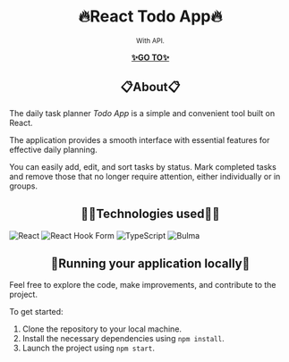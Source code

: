 <h1 align="center">🔥React Todo App🔥</h1>

<p align="center">
    <sup>With API.</sup>
</p>

<p align="center">
  <a href="https://orpheus29.github.io/react_todo-app-with-api/">
    <strong>✨GO TO✨</strong>
  </a>
</p>

<h2 align="center">📋About📋</h2>

The daily task planner *Todo App* is a simple and convenient tool built on React.

The application provides a smooth interface with essential features for effective daily planning.

You can easily add, edit, and sort tasks by status. Mark completed tasks and remove those that no longer require attention, either individually or in groups.

<h2 align="center">🧙‍♂️Technologies used🧙‍♂️</h2>

![React](https://img.shields.io/badge/react-%2320232a.svg?style=for-the-badge&logo=react&logoColor=%2361DAFB) ![React Hook Form](https://img.shields.io/badge/React%20Hook%20Form-%23EC5990.svg?style=for-the-badge&logo=reacthookform&logoColor=white) ![TypeScript](https://img.shields.io/badge/typescript-%23007ACC.svg?style=for-the-badge&logo=typescript&logoColor=white) ![Bulma](https://img.shields.io/badge/Bulma-00D1B2?style=for-the-badge&logo=Bulma&logoColor=white)

<h2 align="center">📌Running your application locally📌</h2>

Feel free to explore the code, make improvements, and contribute to the project.

To get started:

1. Clone the repository to your local machine.
2. Install the necessary dependencies using `npm install`.
3. Launch the project using `npm start`.
